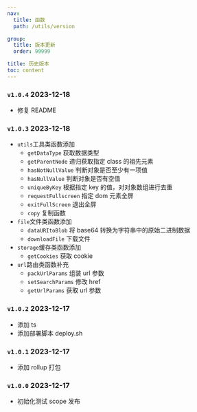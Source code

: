 ```yaml
---
nav:
  title: 函数
  path: /utils/version

group:
  title: 版本更新
  order: 99999

title: 历史版本
toc: content
---
```


### <code>v1.0.4</code> 2023-12-18

- 修复 README

### <code>v1.0.3</code> 2023-12-18

- <code>utils</code>工具类函数添加
  - <code>getDataType</code> 获取数据类型
  - <code>getParentNode</code> 递归获取指定 class 的祖先元素
  - <code>hasNotNullValue</code> 判断对象是否至少有一项值
  - <code>hasNullValue</code> 判断对象是否有空值
  - <code>uniqueByKey</code> 根据指定 key 的值，对对象数组进行去重
  - <code>requestFullscreen</code> 指定 dom 元素全屏
  - <code>exitFullScreen</code> 退出全屏
  - <code>copy</code> 复制函数
- <code>file</code>文件类函数添加
  - <code>dataURItoBlob</code> 将 base64 转换为字符串中的原始二进制数据
  - <code>downloadFile</code> 下载文件
- <code>storage</code>缓存类函数添加
  - <code>getCookies</code> 获取 cookie
- <code>url</code>路由类函数补充
  - <code>packUrlParams</code> 组装 url 参数
  - <code>setSearchParams</code> 修改 href
  - <code>getUrlParams</code> 获取 url 参数

### <code>v1.0.2</code> 2023-12-17

- 添加 ts
- 添加部署脚本 deploy.sh

### <code>v1.0.1</code> 2023-12-17

- 添加 rollup 打包

### <code>v1.0.0</code> 2023-12-17

- 初始化测试 scope 发布
